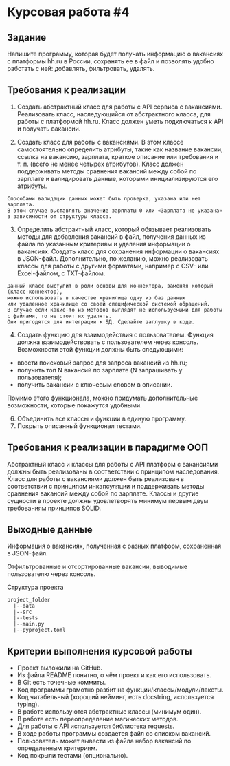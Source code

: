 # Курсовая работа #4 
## Задание
Напишите программу, которая будет получать информацию о вакансиях с платформы hh.ru в России, 
сохранять ее в файл и позволять удобно работать с ней: добавлять, фильтровать, удалять.

## Требования к реализации
1. Создать абстрактный класс для работы с API сервиса с вакансиями. 
Реализовать класс, наследующийся от абстрактного класса, для работы с платформой hh.ru. 
Класс должен уметь подключаться к API и получать вакансии.

2. Создать класс для работы с вакансиями. В этом классе самостоятельно определить атрибуты, такие как название вакансии, 
ссылка на вакансию, зарплата, краткое описание или требования и т. п. (всего не менее четырех атрибутов). 
Класс должен поддерживать методы сравнения вакансий между собой по зарплате и валидировать данные, 
которыми инициализируются его атрибуты.

```
Способами валидации данных может быть проверка, указана или нет зарплата. 
В этом случае выставлять значение зарплаты 0 или «Зарплата не указана» в зависимости от структуры класса.
```

3. Определить абстрактный класс, который обязывает реализовать методы для добавления вакансий в файл, 
получения данных из файла по указанным критериям и удаления информации о вакансиях. 
Создать класс для сохранения информации о вакансиях в JSON-файл. 
Дополнительно, по желанию, можно реализовать классы для работы с другими форматами, 
например с CSV- или Excel-файлом, с TXT-файлом.

```
Данный класс выступит в роли основы для коннектора, заменяя который (класс-коннектор), 
можно использовать в качестве хранилища одну из баз данных
или удаленное хранилище со своей специфической системой обращений.
В случае если какие-то из методов выглядят не используемыми для работы с файлами, то не стоит их удалять. 
Они пригодятся для интеграции к БД. Сделайте заглушку в коде.
```

4. Создать функцию для взаимодействия с пользователем. Функция должна взаимодействовать с пользователем через консоль. 
Возможности этой функции должны быть следующими:

- ввести поисковый запрос для запроса вакансий из hh.ru;
- получить топ N вакансий по зарплате (N запрашивать у пользователя);
- получить вакансии с ключевым словом в описании.

Помимо этого функционала, можно придумать дополнительные возможности, которые покажутся удобными.

6. Объединить все классы и функции в единую программу.
7. Покрыть описанный функционал тестами.


## Требования к реализации в парадигме ООП
Абстрактный класс и классы для работы с API платформ с вакансиями должны быть реализованы 
в соответствии с принципом наследования.
Класс для работы с вакансиями должен быть реализован в соответствии с принципом инкапсуляции 
и поддерживать методы сравнения вакансий между собой по зарплате.
Классы и другие сущности в проекте должны удовлетворять минимум первым двум требованиям принципов SOLID.


## Выходные данные
Информация о вакансиях, полученная с разных платформ, сохраненная в JSON-файл.

Отфильтрованные и отсортированные вакансии, выводимые пользователю через консоль.

Структура проекта

```visual
project_folder
  |--data
  |--src
  |--tests
  |--main.py
  |--pyproject.toml
```


## Критерии выполнения курсовой работы

- Проект выложили на GitHub.
- Из файла README понятно, о чём проект и как его использовать.
- В Git есть точечные коммиты.
- Код программы грамотно разбит на функции/классы/модули/пакеты.
- Код читабельный (хороший нейминг, есть docstring, используется typing).
- В работе используются абстрактные классы (минимум один).
- В работе есть переопределение магических методов.
- Для работы с API используется библиотека requests.
- В ходе работы программы создается файл со списком вакансий.
- Пользователь может вывести из файла набор вакансий по определенным критериям.
- Код покрыли тестами (опционально).

